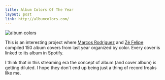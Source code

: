 ```yaml
---
title: Album Colors Of The Year
layout: post
link: http://albumcolors.com/
---
```

![album colors](http://carloscuellar.net/images/albumcolors.jpg)

This is an interesting project where [Marcos Rodriguez](http://marco.la/) and [Zé Felipe](http://zefelipe.com/) compiled 150 album covers from last year organized by color. Every cover is linked to its album in Spotify.

I think that in this streaming era the concept of album (and cover album) is getting diluted. I hope they don't end up being just a thing of record freaks like me.